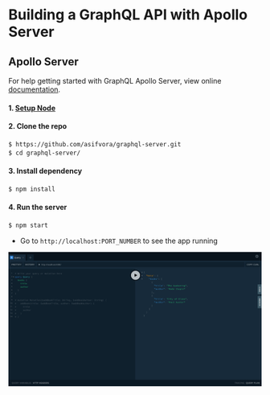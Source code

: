 # Building a GraphQL API with Apollo Server

## Apollo Server
For help getting started with GraphQL Apollo Server, view online
[documentation](https://www.apollographql.com/).

#### 1. [Setup Node](https://nodejs.org/en/)

#### 2. Clone the repo

```sh
$ https://github.com/asifvora/graphql-server.git
$ cd graphql-server/
```

#### 3. Install dependency

```sh
$ npm install
```

#### 4. Run the server

```sh
$ npm start
```
- Go to `http://localhost:PORT_NUMBER` to see the app running

![Playground](Playground.png)